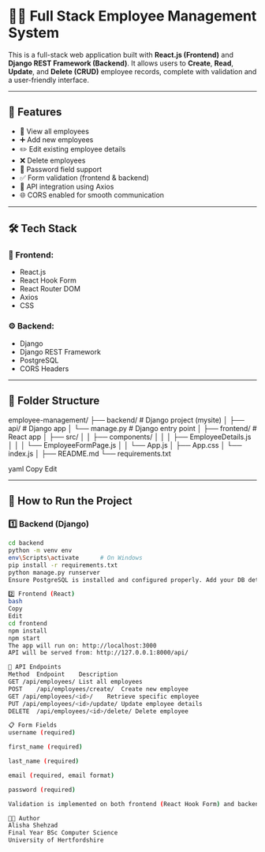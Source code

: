 # 👩‍💻 Full Stack Employee Management System

This is a full-stack web application built with **React.js (Frontend)** and **Django REST Framework (Backend)**. It allows users to **Create**, **Read**, **Update**, and **Delete (CRUD)** employee records, complete with validation and a user-friendly interface.

---

## 📌 Features

- 🧾 View all employees
- ➕ Add new employees
- ✏️ Edit existing employee details
- ❌ Delete employees
- 🔐 Password field support
- ✅ Form validation (frontend & backend)
- 📡 API integration using Axios
- 🌐 CORS enabled for smooth communication

---

## 🛠 Tech Stack

### 🚀 Frontend:
- React.js
- React Hook Form
- React Router DOM
- Axios
- CSS

### ⚙️ Backend:
- Django
- Django REST Framework
- PostgreSQL
- CORS Headers

---

## 🧾 Folder Structure

employee-management/
├── backend/ # Django project (mysite)
│ ├── api/ # Django app
│ └── manage.py # Django entry point
│
├── frontend/ # React app
│ ├── src/
│ │ ├── components/
│ │ │ ├── EmployeeDetails.js
│ │ │ └── EmployeeFormPage.js
│ │ └── App.js
│ ├── App.css
│ └── index.js
│
├── README.md
└── requirements.txt

yaml
Copy
Edit

---

## 🔌 How to Run the Project

### 1️⃣ Backend (Django)

```bash
cd backend
python -m venv env
env\Scripts\activate      # On Windows
pip install -r requirements.txt
python manage.py runserver
Ensure PostgreSQL is installed and configured properly. Add your DB details in settings.py.

2️⃣ Frontend (React)
bash
Copy
Edit
cd frontend
npm install
npm start
The app will run on: http://localhost:3000
API will be served from: http://127.0.0.1:8000/api/

🧪 API Endpoints
Method	Endpoint	Description
GET	/api/employees/	List all employees
POST	/api/employees/create/	Create new employee
GET	/api/employees/<id>/	Retrieve specific employee
PUT	/api/employees/<id>/update/	Update employee details
DELETE	/api/employees/<id>/delete/	Delete employee

📋 Form Fields
username (required)

first_name (required)

last_name (required)

email (required, email format)

password (required)

Validation is implemented on both frontend (React Hook Form) and backend (Django serializers).

🧑‍🎓 Author
Alisha Shehzad
Final Year BSc Computer Science
University of Hertfordshire
